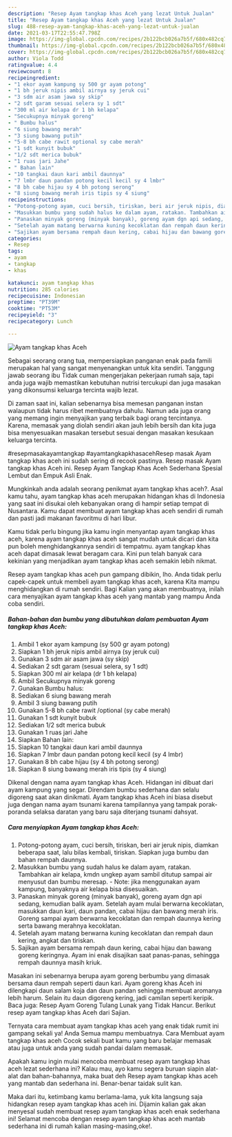 ```yaml
---
description: "Resep Ayam tangkap khas Aceh yang lezat Untuk Jualan"
title: "Resep Ayam tangkap khas Aceh yang lezat Untuk Jualan"
slug: 488-resep-ayam-tangkap-khas-aceh-yang-lezat-untuk-jualan
date: 2021-03-17T22:55:47.798Z
image: https://img-global.cpcdn.com/recipes/2b122bcb026a7b5f/680x482cq70/ayam-tangkap-khas-aceh-foto-resep-utama.jpg
thumbnail: https://img-global.cpcdn.com/recipes/2b122bcb026a7b5f/680x482cq70/ayam-tangkap-khas-aceh-foto-resep-utama.jpg
cover: https://img-global.cpcdn.com/recipes/2b122bcb026a7b5f/680x482cq70/ayam-tangkap-khas-aceh-foto-resep-utama.jpg
author: Viola Todd
ratingvalue: 4.4
reviewcount: 8
recipeingredient:
- "1 ekor ayam kampung sy 500 gr ayam potong"
- "1 bh jeruk nipis ambil airnya sy jeruk cui"
- "3 sdm air asam jawa sy skip"
- "2 sdt garam sesuai selera sy 1 sdt"
- "300 ml air kelapa dr 1 bh kelapa"
- "Secukupnya minyak goreng"
- " Bumbu halus"
- "6 siung bawang merah"
- "3 siung bawang putih"
- "5-8 bh cabe rawit optional sy cabe merah"
- "1 sdt kunyit bubuk"
- "1/2 sdt merica bubuk"
- "1 ruas jari Jahe"
- " Bahan lain"
- "10 tangkai daun kari ambil daunnya"
- "7 lmbr daun pandan potong kecil kecil sy 4 lmbr"
- "8 bh cabe hijau sy 4 bh potong serong"
- "8 siung bawang merah iris tipis sy 4 siung"
recipeinstructions:
- "Potong-potong ayam, cuci bersih, tiriskan, beri air jeruk nipis, diamkan beberapa saat, lalu bilas kembali, tiriskan. Siapkan juga bumbu dan bahan rempah daunnya."
- "Masukkan bumbu yang sudah halus ke dalam ayam, ratakan. Tambahkan air kelapa, kmdn ungkep ayam sambil ditutup sampai air menyusut dan bumbu meresap.  Note: jika menggunakan ayam kampung, banyaknya air kelapa bisa disesuaikan."
- "Panaskan minyak goreng (minyak banyak), goreng ayam dgn api sedang, kemudian balik ayam. Setelah ayam mulai berwarna kecoklatan, masukkan daun kari, daun pandan, cabai hijau dan bawang merah iris. Goreng sampai ayam berwarna kecoklatan dan rempah daunnya kering serta bawang merahnya kecoklatan."
- "Setelah ayam matang berwarna kuning kecoklatan dan rempah daun kering, angkat dan tiriskan."
- "Sajikan ayam bersama rempah daun kering, cabai hijau dan bawang goreng keringnya. Ayam ini enak disajikan saat panas-panas, sehingga rempah daunnya masih kriuk."
categories:
- Resep
tags:
- ayam
- tangkap
- khas

katakunci: ayam tangkap khas 
nutrition: 285 calories
recipecuisine: Indonesian
preptime: "PT39M"
cooktime: "PT53M"
recipeyield: "3"
recipecategory: Lunch

---
```



![Ayam tangkap khas Aceh](https://img-global.cpcdn.com/recipes/2b122bcb026a7b5f/680x482cq70/ayam-tangkap-khas-aceh-foto-resep-utama.jpg)

Sebagai seorang orang tua, mempersiapkan panganan enak pada famili merupakan hal yang sangat menyenangkan untuk kita sendiri. Tanggung jawab seorang ibu Tidak cuman mengerjakan pekerjaan rumah saja, tapi anda juga wajib memastikan kebutuhan nutrisi tercukupi dan juga masakan yang dikonsumsi keluarga tercinta wajib lezat.

Di zaman  saat ini, kalian sebenarnya bisa memesan panganan instan walaupun tidak harus ribet membuatnya dahulu. Namun ada juga orang yang memang ingin menyajikan yang terbaik bagi orang tercintanya. Karena, memasak yang diolah sendiri akan jauh lebih bersih dan kita juga bisa menyesuaikan masakan tersebut sesuai dengan masakan kesukaan keluarga tercinta. 

#resepmasakayamtangkap #ayamtangkapkhasacehResep masak Ayam tangkap khas aceh ini sudah sering di recook pastinya. Resep masak Ayam tangkap khas Aceh ini. Resep Ayam Tangkap Khas Aceh Sederhana Spesial Lembut dan Empuk Asli Enak.

Mungkinkah anda adalah seorang penikmat ayam tangkap khas aceh?. Asal kamu tahu, ayam tangkap khas aceh merupakan hidangan khas di Indonesia yang saat ini disukai oleh kebanyakan orang di hampir setiap tempat di Nusantara. Kamu dapat membuat ayam tangkap khas aceh sendiri di rumah dan pasti jadi makanan favoritmu di hari libur.

Kamu tidak perlu bingung jika kamu ingin menyantap ayam tangkap khas aceh, karena ayam tangkap khas aceh sangat mudah untuk dicari dan kita pun boleh menghidangkannya sendiri di tempatmu. ayam tangkap khas aceh dapat dimasak lewat beragam cara. Kini pun telah banyak cara kekinian yang menjadikan ayam tangkap khas aceh semakin lebih nikmat.

Resep ayam tangkap khas aceh pun gampang dibikin, lho. Anda tidak perlu capek-capek untuk membeli ayam tangkap khas aceh, karena Kita mampu menghidangkan di rumah sendiri. Bagi Kalian yang akan membuatnya, inilah cara menyajikan ayam tangkap khas aceh yang mantab yang mampu Anda coba sendiri.

<!--inarticleads1-->

##### Bahan-bahan dan bumbu yang dibutuhkan dalam pembuatan Ayam tangkap khas Aceh:

1. Ambil 1 ekor ayam kampung (sy 500 gr ayam potong)
1. Siapkan 1 bh jeruk nipis ambil airnya (sy jeruk cui)
1. Gunakan 3 sdm air asam jawa (sy skip)
1. Sediakan 2 sdt garam (sesuai selera, sy 1 sdt)
1. Siapkan 300 ml air kelapa (dr 1 bh kelapa)
1. Ambil Secukupnya minyak goreng
1. Gunakan  Bumbu halus:
1. Sediakan 6 siung bawang merah
1. Ambil 3 siung bawang putih
1. Gunakan 5-8 bh cabe rawit /optional (sy cabe merah)
1. Gunakan 1 sdt kunyit bubuk
1. Sediakan 1/2 sdt merica bubuk
1. Gunakan 1 ruas jari Jahe
1. Siapkan  Bahan lain:
1. Siapkan 10 tangkai daun kari ambil daunnya
1. Siapkan 7 lmbr daun pandan potong kecil kecil (sy 4 lmbr)
1. Gunakan 8 bh cabe hijau (sy 4 bh potong serong)
1. Siapkan 8 siung bawang merah iris tipis (sy 4 siung)


Dikenal dengan nama ayam tangkap khas Aceh. Hidangan ini dibuat dari ayam kampung yang segar. Direndam bumbu sederhana dan selalu digoreng saat akan dinikmati. Ayam tangkap khas Aceh ini biasa disebut juga dengan nama ayam tsunami karena tampilannya yang tampak porak-poranda selaksa daratan yang baru saja diterjang tsunami dahsyat. 

<!--inarticleads2-->

##### Cara menyiapkan Ayam tangkap khas Aceh:

1. Potong-potong ayam, cuci bersih, tiriskan, beri air jeruk nipis, diamkan beberapa saat, lalu bilas kembali, tiriskan. Siapkan juga bumbu dan bahan rempah daunnya.
1. Masukkan bumbu yang sudah halus ke dalam ayam, ratakan. Tambahkan air kelapa, kmdn ungkep ayam sambil ditutup sampai air menyusut dan bumbu meresap.  - Note: jika menggunakan ayam kampung, banyaknya air kelapa bisa disesuaikan.
1. Panaskan minyak goreng (minyak banyak), goreng ayam dgn api sedang, kemudian balik ayam. Setelah ayam mulai berwarna kecoklatan, masukkan daun kari, daun pandan, cabai hijau dan bawang merah iris. Goreng sampai ayam berwarna kecoklatan dan rempah daunnya kering serta bawang merahnya kecoklatan.
1. Setelah ayam matang berwarna kuning kecoklatan dan rempah daun kering, angkat dan tiriskan.
1. Sajikan ayam bersama rempah daun kering, cabai hijau dan bawang goreng keringnya. Ayam ini enak disajikan saat panas-panas, sehingga rempah daunnya masih kriuk.


Masakan ini sebenarnya berupa ayam goreng berbumbu yang dimasak bersama daun rempah seperti daun kari. Ayam goreng khas Aceh ini dilengkapi daun salam koja dan daun pandan sehingga membuat aromanya lebih harum. Selain itu daun digoreng kering, jadi camilan seperti keripik. Baca juga: Resep Ayam Goreng Tulang Lunak yang Tidak Hancur. Berikut resep ayam tangkap khas Aceh dari Sajian. 

Ternyata cara membuat ayam tangkap khas aceh yang enak tidak rumit ini gampang sekali ya! Anda Semua mampu membuatnya. Cara Membuat ayam tangkap khas aceh Cocok sekali buat kamu yang baru belajar memasak atau juga untuk anda yang sudah pandai dalam memasak.

Apakah kamu ingin mulai mencoba membuat resep ayam tangkap khas aceh lezat sederhana ini? Kalau mau, ayo kamu segera buruan siapin alat-alat dan bahan-bahannya, maka buat deh Resep ayam tangkap khas aceh yang mantab dan sederhana ini. Benar-benar taidak sulit kan. 

Maka dari itu, ketimbang kamu berlama-lama, yuk kita langsung saja hidangkan resep ayam tangkap khas aceh ini. Dijamin kalian gak akan menyesal sudah membuat resep ayam tangkap khas aceh enak sederhana ini! Selamat mencoba dengan resep ayam tangkap khas aceh mantab sederhana ini di rumah kalian masing-masing,oke!.

